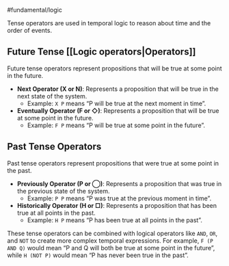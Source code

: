 #fundamental/logic

Tense operators are used in temporal logic to reason about time and the order of events.

## Future Tense [[Logic operators|Operators]]

Future tense operators represent propositions that will be true at some point in the future.

- **Next Operator (X or N)**: Represents a proposition that will be true in the next state of the system.
    - Example: `X P` means “P will be true at the next moment in time”.
- **Eventually Operator (F or ◇)**: Represents a proposition that will be true at some point in the future.
    - Example: `F P` means “P will be true at some point in the future”.

## Past Tense Operators

Past tense operators represent propositions that were true at some point in the past.

- **Previously Operator (P or ◯)**: Represents a proposition that was true in the previous state of the system.
    - Example: `P P` means “P was true at the previous moment in time”.
- **Historically Operator (H or □)**: Represents a proposition that has been true at all points in the past.
    - Example: `H P` means “P has been true at all points in the past”.

These tense operators can be combined with logical operators like `AND`, `OR`, and `NOT` to create more complex temporal expressions. For example, `F (P AND Q)` would mean “P and Q will both be true at some point in the future”, while `H (NOT P)` would mean “P has never been true in the past”.
